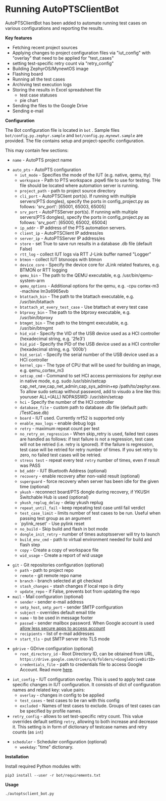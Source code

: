 # Running AutoPTSClientBot

AutoPTSClientBot has been added to automate running test cases on various
configurations and reporting the results.

**Key features**

- Fetching recent project sources
- Applying changes to project configuration files via "iut_config"
with "overlay" that need to be applied for "test_cases"
- setting test-specific retry count via "retry_config"
- Building ZephyrOS/MynewtOS image
- Flashing board
- Running all the test cases
- Archiving test execution logs
- Storing the results in Excel spreadsheet file
    - test case statuses
    - pie chart
- Sending the files to the Google Drive
- Sending e-mail

**Configuration**

The Bot configuration file is located in `bot` . Sample files `bot/config.py.zephyr.sample`
and `bot/config.py.mynewt.sample` are provided. The file contains setup and project-specific configuration.

This may contain few sections:
- `name` - AutoPTS project name
* `auto_pts` - AutoPTS configuration
    - `iut_mode` - Specifies the mode of the IUT (e.g. native, qemu, tty)
    - `workspace` - Path to PTS workspace .pqw6 file to use for testing. THe file should be located where automation 
  server is running.
    - `project_path` - path to project source directory
    - `cli_port` - AutoPTSClient port(s). If running with multiple servers(PTS dongles), specify the ports in
  config_project.py as follows: 'srv_port': [65001, 65003, 65005]
    - `srv_port` - AutoPTSServer port(s). If running with multiple servers(PTS dongles), specify the ports in
  config_project.py as follows: 'srv_port': [65000, 65002, 65004]
    - `ip_addr` - IP address of the PTS automation servers.
    - `client_ip` - AutoPTSClient IP address/es
    - `server_ip` - AutoPTSServer IP address/es
    - `store` - set True to save run results in a database .db file (default False)
    - `rtt_log` - collect IUT logs via RTT J-Link buffer named "Logger"
    - `btmon` - collect IUT btsnoops with btmon
    - `device_core` - Specify the device core for JLink related features, e.g. BTMON or RTT logging
    - `qemu_bin` - The path to the QEMU executable, e.g. /usr/bin/qemu-system-arm
    - `qemu_options` - Additional options for the qemu, e.g. -cpu cortex-m3 -machine lm3s6965evb
    - `btattach_bin` - The path to the btattach executable, e.g. /usr/bin/btattach
    - `btattach_at_every_test_case` - Use btattach at every test case
    - `btproxy_bin` - The path to the btproxy executable, e.g. /usr/bin/btproxy
    - `btmgmt_bin` - The path to the btmgmt executable, e.g. /usr/bin/btmgmt
    - `hid_vid` - Specify the VID of the USB device used as a HCI controller (hexadecimal string, e.g. '2fe3')
    - `hid_pid` - Specify the PID of the USB device used as a HCI controller (hexadecimal string, e.g. '000b')
    - `hid_serial` - Specify the serial number of the USB device used as a HCI controller
    - `kernel_cpu` - The type of CPU that will be used for building an image, e.g. qemu_cortex_m3
    - `setcap_cmd` - Command to set HCI access permissions for zephyr.exe in native mode,
  e.g. sudo /usr/sbin/setcap cap_net_raw,cap_net_admin,cap_sys_admin+ep /path/to/zephyr.exe. To allow sudo setcap
  without password, add to visudo a line like this: youruser ALL=(ALL) NOPASSWD: /usr/sbin/setcap
    - `hci` - Specify the number of the HCI controller
    - `database_file` - custom path to database .db file (default path: <project-dir>/TestCase.db)
    - `board` - IUT used. Currently nrf52 is supported only
    - `enable_max_logs` - enable debug logs
    - `retry` - maximum repeat count per test
    - `no_retry_on_regression` - When skip_retry is used, failed test cases are handled as follows: if test failure is 
  not a regression, test case will not be retried (i.e. retry is ignored). If the failure is regression, test case  will
  be retried for retry number of times. If you set retry to zero, no failed test cases will be retried.
    - `stress test` - repeat every test `retry` number of times, even if result was PASS
    - `bd_addr` - IUT Bluetooth Address (optional)
    - `recovery` - enable recovery after non-valid result (optional)
    - `superguard` - force recovery when server has been idle for the given time (optional)
    - `ykush` - reconnect board/PTS dongle during recovery, if YKUSH Switchable Hub is used (optional)
    - `ykush_replug_delay` - delay ykush replug
    - `repeat_until_fail` - keep repeating test case until fail verdict
    - `test_case_limit` - limits number of test cases to be run. Useful when passing test group as an argument
    - `pylink_reset' - Use pylink reset
    - `no_build` - Skip build and flash in bot mode
    - `dongle_init_retry` - number of times autoptsserver will try to launch
    - `build_env_cmd` - path to virtual environment needed for build and flash step
    - `copy` - Create a copy of workspace file
    - `wid_usage` - Create a report of wid usage
- `git` - Git repositories configuration (optional)
    - `path` - path to project repo
    - `remote` - git remote repo name
    - `branch` - branch selected at git checkout
    - `stash_changes` - stash changes if local repo is dirty
    - `update_repo` - if False, prevents bot from updating the repo
- `mail` - Mail configuration (optional)
    - `sender` - sender e-mail address
    - `smtp_host`, `smtp_port` - sender SMTP configuration
    - `subject` - overrides default email title
    - `name` - to be used in message footer
    - `passwd` - sender mailbox password. When Google account is used [allow
    less secure apps to access account](https://myaccount.google.com/lesssecureapps)
    - `recipients` - list of e-mail addresses
    - `start_tls` - put SMTP server into TLS mode
* `gdrive` - GDrive configuration (optional)
    - `root_directory_id` - Root Directory ID, can be obtained from URL,
    `https://drive.google.com/drive/u/0/folders/<GoogleDriveDirID>`
    - `credentials_file` - path to credentials file to access Google Account.
    Read more [here](https://developers.google.com/drive/v3/web/quickstart/python).
- `iut_config` - IUT configuration overlay. This is used to apply test case
specific changes in IUT configuration. It consists of dict of configuration
names and related key: value pairs:
    - `overlay` - changes in config to be applied
    - `test_cases` - test cases to be ran with this config
    - `excluded` - Names of test cases to exclude. Groups of test cases can be specified by profile names.
- `retry_config` - allows to set test-specific retry count. This value overrides
default setting `retry`, allowing to both increase and decrease it. This setting
is in form of dictionary of testcase names and retry counts (as `int`)
* `scheduler` - Scheduler configuration (optional)
    - `weekday`: "time" dictionary.

**Installation**

Install required Python modules with:

    pip3 install --user -r bot/requirements.txt

**Usage**

    ./autoptsclient_bot.py
